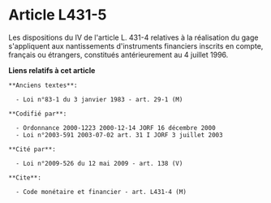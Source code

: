 # Article L431-5

Les dispositions du IV de l'article L. 431-4 relatives à la réalisation du gage s'appliquent aux nantissements d'instruments
financiers inscrits en compte, français ou étrangers, constitués antérieurement au 4 juillet 1996.

**Liens relatifs à cet article**

	**Anciens textes**:

	  - Loi n°83-1 du 3 janvier 1983 - art. 29-1 (M)

	**Codifié par**:

	  - Ordonnance 2000-1223 2000-12-14 JORF 16 décembre 2000
	  - Loi n°2003-591 2003-07-02 art. 31 I JORF 3 juillet 2003

	**Cité par**:

	  - Loi n°2009-526 du 12 mai 2009 - art. 138 (V)

	**Cite**:

	  - Code monétaire et financier - art. L431-4 (M)
